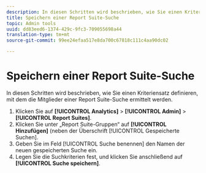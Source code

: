 ```yaml
---
description: In diesen Schritten wird beschrieben, wie Sie einen Kriteriensatz definieren, mit dem die Mitglieder einer Report Suite-Suche ermittelt werden.
title: Speichern einer Report Suite-Suche
topic: Admin tools
uuid: dd83eed6-1374-429c-9fc3-709055698a44
translation-type: tm+mt
source-git-commit: 99ee24efaa517e8da700c67818c111c4aa90dc02

---
```



# Speichern einer Report Suite-Suche

In diesen Schritten wird beschrieben, wie Sie einen Kriteriensatz definieren, mit dem die Mitglieder einer Report Suite-Suche ermittelt werden.

1. Klicken Sie auf **[!UICONTROL Analytics]** &gt; **[!UICONTROL Admin]** &gt; **[!UICONTROL Report Suites]**.
1. Klicken Sie unter „Report Suite-Gruppen“ auf **[!UICONTROL Hinzufügen]** (neben der Überschrift [!UICONTROL Gespeicherte Suchen].
1. Geben Sie im Feld [!UICONTROL Suche benennen] den Namen der neuen gespeicherten Suche ein.
1. Legen Sie die Suchkriterien fest, und klicken Sie anschließend auf **[!UICONTROL Suche speichern]**.
